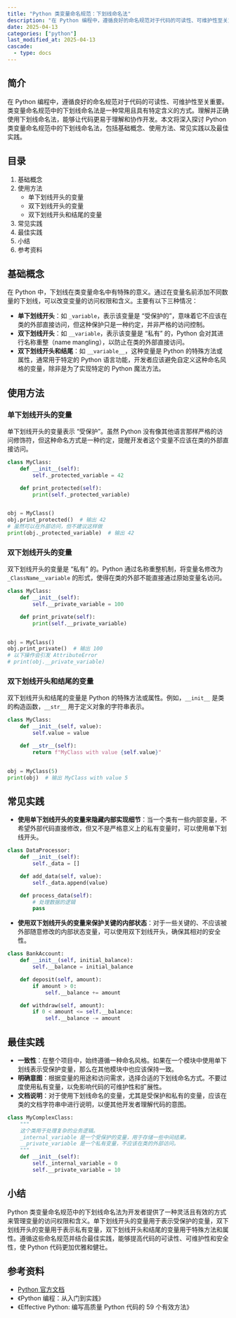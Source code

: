 ```yaml
---
title: "Python 类变量命名规范：下划线命名法"
description: "在 Python 编程中，遵循良好的命名规范对于代码的可读性、可维护性至关重要。类变量命名规范中的下划线命名法是一种常用且具有特定含义的方式。理解并正确使用下划线命名法，能够让代码更易于理解和协作开发。本文将深入探讨 Python 类变量命名规范中的下划线命名法，包括基础概念、使用方法、常见实践以及最佳实践。"
date: 2025-04-13
categories: ["python"]
last_modified_at: 2025-04-13
cascade:
  - type: docs
---
```



## 简介
在 Python 编程中，遵循良好的命名规范对于代码的可读性、可维护性至关重要。类变量命名规范中的下划线命名法是一种常用且具有特定含义的方式。理解并正确使用下划线命名法，能够让代码更易于理解和协作开发。本文将深入探讨 Python 类变量命名规范中的下划线命名法，包括基础概念、使用方法、常见实践以及最佳实践。

<!-- more -->
## 目录
1. 基础概念
2. 使用方法
    - 单下划线开头的变量
    - 双下划线开头的变量
    - 双下划线开头和结尾的变量
3. 常见实践
4. 最佳实践
5. 小结
6. 参考资料

## 基础概念
在 Python 中，下划线在类变量命名中有特殊的意义。通过在变量名前添加不同数量的下划线，可以改变变量的访问权限和含义。主要有以下三种情况：
- **单下划线开头**：如 `_variable`，表示该变量是 “受保护的”，意味着它不应该在类的外部直接访问，但这种保护只是一种约定，并非严格的访问控制。
- **双下划线开头**：如 `__variable`，表示该变量是 “私有” 的，Python 会对其进行名称重整（name mangling），以防止在类的外部直接访问。
- **双下划线开头和结尾**：如 `__variable__`，这种变量是 Python 的特殊方法或属性，通常用于特定的 Python 语言功能，开发者应该避免自定义这种命名风格的变量，除非是为了实现特定的 Python 魔法方法。

## 使用方法

### 单下划线开头的变量
单下划线开头的变量表示 “受保护”。虽然 Python 没有像其他语言那样严格的访问修饰符，但这种命名方式是一种约定，提醒开发者这个变量不应该在类的外部直接访问。

```python
class MyClass:
    def __init__(self):
        self._protected_variable = 42

    def print_protected(self):
        print(self._protected_variable)


obj = MyClass()
obj.print_protected()  # 输出 42
# 虽然可以在外部访问，但不建议这样做
print(obj._protected_variable)  # 输出 42
```

### 双下划线开头的变量
双下划线开头的变量是 “私有” 的。Python 通过名称重整机制，将变量名修改为 `_ClassName__variable` 的形式，使得在类的外部不能直接通过原始变量名访问。

```python
class MyClass:
    def __init__(self):
        self.__private_variable = 100

    def print_private(self):
        print(self.__private_variable)


obj = MyClass()
obj.print_private()  # 输出 100
# 以下操作会引发 AttributeError
# print(obj.__private_variable)  
```

### 双下划线开头和结尾的变量
双下划线开头和结尾的变量是 Python 的特殊方法或属性。例如，`__init__` 是类的构造函数，`__str__` 用于定义对象的字符串表示。

```python
class MyClass:
    def __init__(self, value):
        self.value = value

    def __str__(self):
        return f"MyClass with value {self.value}"


obj = MyClass(5)
print(obj)  # 输出 MyClass with value 5
```

## 常见实践
- **使用单下划线开头的变量来隐藏内部实现细节**：当一个类有一些内部变量，不希望外部代码直接修改，但又不是严格意义上的私有变量时，可以使用单下划线开头。
```python
class DataProcessor:
    def __init__(self):
        self._data = []

    def add_data(self, value):
        self._data.append(value)

    def process_data(self):
        # 处理数据的逻辑
        pass
```
- **使用双下划线开头的变量来保护关键的内部状态**：对于一些关键的、不应该被外部随意修改的内部状态变量，可以使用双下划线开头，确保其相对的安全性。
```python
class BankAccount:
    def __init__(self, initial_balance):
        self.__balance = initial_balance

    def deposit(self, amount):
        if amount > 0:
            self.__balance += amount

    def withdraw(self, amount):
        if 0 < amount <= self.__balance:
            self.__balance -= amount
```

## 最佳实践
- **一致性**：在整个项目中，始终遵循一种命名风格。如果在一个模块中使用单下划线表示受保护变量，那么在其他模块中也应该保持一致。
- **明确意图**：根据变量的用途和访问需求，选择合适的下划线命名方式。不要过度使用私有变量，以免影响代码的可维护性和扩展性。
- **文档说明**：对于使用下划线命名的变量，尤其是受保护和私有的变量，应该在类的文档字符串中进行说明，以便其他开发者理解代码的意图。
```python
class MyComplexClass:
    """
    这个类用于处理复杂的业务逻辑。
    _internal_variable 是一个受保护的变量，用于存储一些中间结果。
    __private_variable 是一个私有变量，不应该在类的外部访问。
    """
    def __init__(self):
        self._internal_variable = 0
        self.__private_variable = 10
```

## 小结
Python 类变量命名规范中的下划线命名法为开发者提供了一种灵活且有效的方式来管理变量的访问权限和含义。单下划线开头的变量用于表示受保护的变量，双下划线开头的变量用于表示私有变量，双下划线开头和结尾的变量用于特殊方法和属性。遵循这些命名规范并结合最佳实践，能够提高代码的可读性、可维护性和安全性，使 Python 代码更加优雅和健壮。

## 参考资料
- [Python 官方文档](https://docs.python.org/3/)
- 《Python 编程：从入门到实践》
- 《Effective Python: 编写高质量 Python 代码的 59 个有效方法》